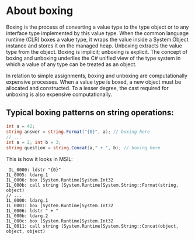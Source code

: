 ﻿# About boxing

Boxing is the process of converting a value type to the type object or to any interface type 
implemented by this value type. When the common language runtime (CLR) boxes a value type, it 
wraps the value inside a System.Object instance and stores it on the managed heap. Unboxing 
extracts the value type from the object. Boxing is implicit; unboxing is explicit. The concept 
of boxing and unboxing underlies the C# unified view of the type system in which a value of 
any type can be treated as an object.

In relation to simple assignments, boxing and unboxing are computationally expensive processes. 
When a value type is boxed, a new object must be allocated and constructed. To a lesser degree, 
the cast required for unboxing is also expensive computationally.

## Typical boxing patterns on string operations:

```cs
int a = 42;
string answer = string.Format("{0}", a); // boxing here
// ...
int a = 2; int b = 3;
string question = string.Concat(a," + ", b); // boxing here
```

This is how it looks in MSIL:

```
 IL_0000: ldstr "{0}"
IL_0005: ldarg.1
IL_0006: box [System.Runtime]System.Int32
IL_000b: call string [System.Runtime]System.String::Format(string, object)
// ...
IL_0000: ldarg.1
IL_0001: box [System.Runtime]System.Int32
IL_0006: ldstr " + "
IL_000b: ldarg.2
IL_000c: box [System.Runtime]System.Int32
IL_0011: call string [System.Runtime]System.String::Concat(object, object, object)
```